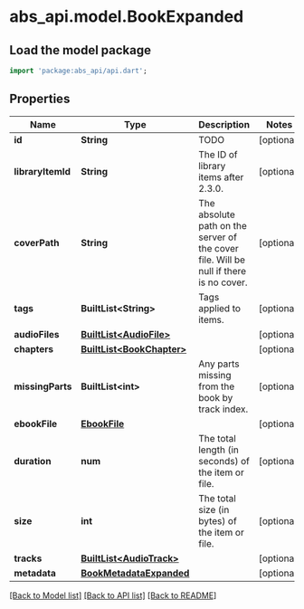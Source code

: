 # abs_api.model.BookExpanded

## Load the model package
```dart
import 'package:abs_api/api.dart';
```

## Properties
Name | Type | Description | Notes
------------ | ------------- | ------------- | -------------
**id** | **String** | TODO | [optional] 
**libraryItemId** | **String** | The ID of library items after 2.3.0. | [optional] 
**coverPath** | **String** | The absolute path on the server of the cover file. Will be null if there is no cover. | [optional] 
**tags** | **BuiltList&lt;String&gt;** | Tags applied to items. | [optional] 
**audioFiles** | [**BuiltList&lt;AudioFile&gt;**](AudioFile.md) |  | [optional] 
**chapters** | [**BuiltList&lt;BookChapter&gt;**](BookChapter.md) |  | [optional] 
**missingParts** | **BuiltList&lt;int&gt;** | Any parts missing from the book by track index. | [optional] 
**ebookFile** | [**EbookFile**](EbookFile.md) |  | [optional] 
**duration** | **num** | The total length (in seconds) of the item or file. | [optional] 
**size** | **int** | The total size (in bytes) of the item or file. | [optional] 
**tracks** | [**BuiltList&lt;AudioTrack&gt;**](AudioTrack.md) |  | [optional] 
**metadata** | [**BookMetadataExpanded**](BookMetadataExpanded.md) |  | [optional] 

[[Back to Model list]](../README.md#documentation-for-models) [[Back to API list]](../README.md#documentation-for-api-endpoints) [[Back to README]](../README.md)



